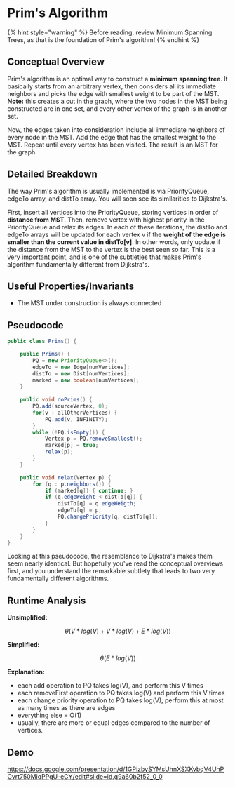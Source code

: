 # Prim's Algorithm

{% hint style="warning" %}
Before reading, review Minimum Spanning Trees, as that is the foundation of Prim's algorithm!
{% endhint %}

## Conceptual Overview
Prim's algorithm is an optimal way to construct a **minimum spanning tree**. It basically starts from an arbitrary vertex, then considers all its immediate neighbors and picks the edge with smallest weight to be part of the MST. **Note:** this creates a cut in the graph, where the two nodes in the MST being constructed are in one set, and every other vertex of the graph is in another set. 

Now, the edges taken into consideration include all immediate neighbors of every node in the MST. Add the edge that has the smallest weight to the MST. Repeat until every vertex has been visited. The result is an MST for the graph.

## Detailed Breakdown
The way Prim's algorithm is usually implemented is via PriorityQueue, edgeTo array, and distTo array. You will soon see its similarities to Dijkstra's. 

First, insert all vertices into the PriorityQueue, storing vertices in order of **distance from MST**. Then, remove vertex with highest priority in the PriorityQueue and relax its edges. In each of these iterations, the distTo and edgeTo arrays will be updated for each vertex v if the **weight of the edge is smaller than the current value in distTo[v]**. In other words, only update if the distance from the MST to the vertex is the best seen so far. This is a very important point, and is one of the subtleties that makes Prim's algorithm fundamentally different from Dijkstra's. 

## Useful Properties/Invariants
- The MST under construction is always connected 

## Pseudocode
```java
public class Prims() {

    public Prims() {
        PQ = new PriorityQueue<>();
        edgeTo = new Edge[numVertices];
        distTo = new Dist[numVertices];
        marked = new boolean[numVertices];
    }
    
    public void doPrims() {
        PQ.add(sourceVertex, 0);
        for(v : allOtherVertices) {
            PQ.add(v, INFINITY);
        }
        while (!PQ.isEmpty()) {
            Vertex p = PQ.removeSmallest();
            marked[p] = true;
            relax(p);
        }
    }

    public void relax(Vertex p) {
        for (q : p.neighbors()) {
            if (marked[q]) { continue; }
            if (q.edgeWeight < distTo[q]) {
                distTo[q] = q.edgeWeigth;
                edgeTo[q] = p;
                PQ.changePriority(q, distTo[q]);
            }
        }
    }
}

```

Looking at this pseudocode, the resemblance to Dijkstra's makes them seem nearly identical. But hopefully you've read the conceptual overviews first, and you understand the remarkable subtlety that leads to two very fundamentally different algorithms. 

## Runtime Analysis

**Unsimplified:**

$$
\theta(V * log(V) + V * log(V) + E * log(V))
$$

**Simplified:**

$$
\theta(E * log(V))
$$



**Explanation:**

* each add operation to PQ takes log\(V\), and perform this V times
* each removeFirst operation to PQ takes log\(V\) and perform this V times
* each change priority operation to PQ takes log\(V\), perform this at most as many times as there are edges
* everything else = O\(1\)
* usually, there are more or equal edges compared to the number of vertices.



## Demo 
https://docs.google.com/presentation/d/1GPizbySYMsUhnXSXKvbqV4UhPCvrt750MiqPPgU-eCY/edit#slide=id.g9a60b2f52_0_0

